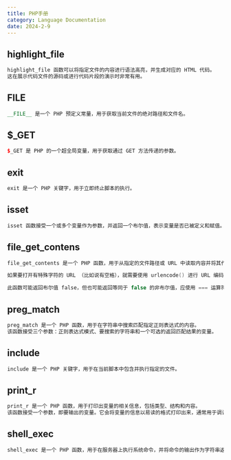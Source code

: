 ```yaml
---
title: PHP手册
category: Language Documentation
date: 2024-2-9
---
```



## highlight_file

```cpp
highlight_file 函数可以将指定文件的内容进行语法高亮，并生成对应的 HTML 代码。
这在展示代码文件的源码或进行代码片段的演示时非常有用。
```

## __FILE__

```cpp
__FILE__ 是一个 PHP 预定义常量，用于获取当前文件的绝对路径和文件名。
```

## $_GET

```cpp
$_GET 是 PHP 的一个超全局变量，用于获取通过 GET 方法传递的参数。
```

## exit

```cpp
exit 是一个 PHP 关键字，用于立即终止脚本的执行。
```

## isset

```cpp
isset 函数接受一个或多个变量作为参数，并返回一个布尔值，表示变量是否已被定义和赋值。
```

## file_get_contens

```cpp
file_get_contents 是一个 PHP 函数，用于从指定的文件路径或 URL 中读取内容并将其作为字符串返回。

如果要打开有特殊字符的 URL （比如说有空格），就需要使用 urlencode() 进行 URL 编码。 

此函数可能返回布尔值 false，但也可能返回等同于 false 的非布尔值，应使用 === 运算符来测试此函数的返回值。
```

## preg_match

```cpp
preg_match 是一个 PHP 函数，用于在字符串中搜索匹配指定正则表达式的内容。
该函数接受三个参数：正则表达式模式、要搜索的字符串和一个可选的返回匹配结果的变量。
```

## include

```cpp
include 是一个 PHP 关键字，用于在当前脚本中包含并执行指定的文件。
```

## print_r

```cpp
print_r 是一个 PHP 函数，用于打印出变量的相关信息，包括类型、结构和内容。
该函数接受一个参数，即要输出的变量。它会将变量的信息以易读的格式打印出来，通常用于调试和变量的可视化展示。
```

## shell_exec

```cpp
shell_exec 是一个 PHP 函数，用于在服务器上执行系统命令，并将命令的输出作为字符串返回给调用者。
```

